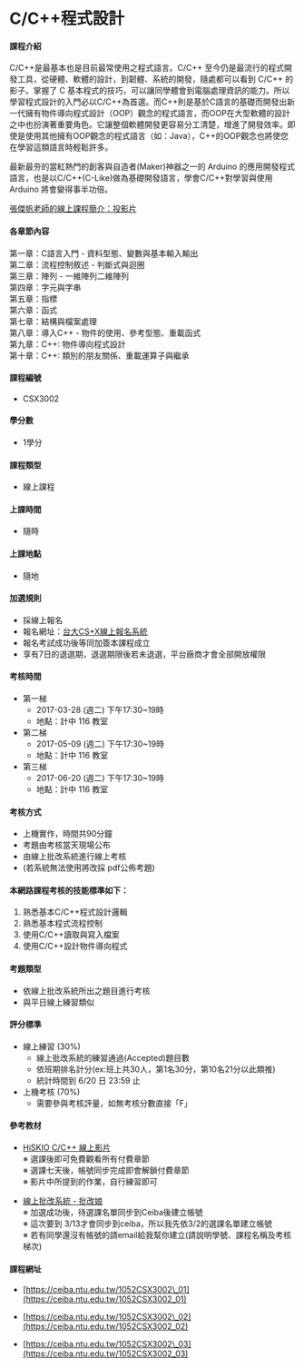 # C/C++程式設計

#### 課程介紹

C/C++是最基本也是目前最常使用之程式語言。C/C++ 至今仍是最流行的程式開發工具，從硬體、軟體的設計，到韌體、系統的開發，隨處都可以看到 C/C++ 的影子。掌握了 C 基本程式的技巧，可以讓同學體會到電腦處理資訊的能力。所以學習程式設計的入門必以C/C++為首選。而C++則是基於C語言的基礎而開發出新一代擁有物件導向程式設計（OOP）觀念的程式語言，而OOP在大型軟體的設計之中也扮演著重要角色。它讓整個軟體開發更容易分工清楚，增進了開發效率。即使是使用其他擁有OOP觀念的程式語言（如：Java），C++的OOP觀念也將使您在學習這類語言時輕鬆許多。

最新最夯的當紅熱門的創客與自造者\(Maker\)神器之一的 Arduino 的應用開發程式語言，也是以C/C++\(C-Like\)做為基礎開發語言，學會C/C++對學習與使用 Arduino 將會變得事半功倍。

[張傑帆老師的線上課程簡介：投影片](http://homepage.ntu.edu.tw/~jfanc/Data/01%20%E8%AA%B2%E7%A8%8B%E7%B0%A1%E4%BB%8B.pdf)

#### 各章節內容

第一章：C語言入門 - 資料型態、變數與基本輸入輸出  
第二章：流程控制敘述 - 判斷式與迴圈  
第三章：陣列 - 一維陣列二維陣列  
第四章：字元與字串  
第五章：指標  
第六章：函式  
第七章：結構與檔案處理  
第八章：導入C++ - 物件的使用、參考型態、重載函式  
第九章：C++: 物件導向程式設計  
第十章：C++: 類別的朋友關係、重載運算子與繼承

#### 課程編號

* CSX3002

#### 學分數

* 1學分

#### 課程類型

* 線上課程

#### 上課時間

* 隨時

#### 上課地點

* 隨地

#### 加選規則

* 採線上報名
* 報名網址：[台大CS+X線上報名系統](https://csx.aca.ntu.edu.tw/course)
* 報名考試成功後等同加簽本課程成立 
* 享有7日的退選期，退選期限後若未退選，平台廠商才會全部開放權限

#### 考核時間

* 第一梯
  * 2017-03-28 \(週二\) 下午17:30~19時
  * 地點：計中 116 教室
* 第二梯
  * 2017-05-09 \(週二\) 下午17:30~19時
  * 地點：計中 116 教室
* 第三梯
  * 2017-06-20 \(週二\) 下午17:30~19時
  * 地點：計中 116 教室 

#### 考核方式

* 上機實作，時間共90分鐘
* 考題由考核當天現場公布
* 由線上批改系統進行線上考核 
* \(若系統無法使用將改採 pdf公佈考題\)

#### 本網路課程考核的技能標準如下： 
1. 熟悉基本C/C++程式設計邏輯 
2. 熟悉基本程式流程控制 
3. 使用C/C++讀取與寫入檔案 
4. 使用C/C++設計物件導向程式 

#### 考題類型

* 依線上批改系統所出之題目進行考核
* 與平日線上練習類似

#### 評分標準

* 線上練習 \(30%\)
  * 線上批改系統的練習通過\(Accepted\)題目數
  * 依班期排名計分(ex:班上共30人，第1名30分，第10名21分以此類推)
  * 統計時間到 6/20 日 23:59 止
* 上機考核 \(70%\)
  * 需要參與考核評量，如無考核分數直接「F」

#### 參考教材

* [HiSKIO C/C++ 線上影片](https://hiskio.com/course/71)
<br>※ 選課後即可免費觀看所有付費章節
<br>※ 選課七天後，帳號同步完成即會解鎖付費章節
<br>※ 影片中所提到的作業，自行練習即可


* [線上批改系統 - 批改娘 ](http://140.112.90.112)
<br>※ 加選成功後，待選課名單同步到Ceiba後建立帳號
<br>※ 這次要到 3/13才會同步到ceiba，所以我先依3/2的選課名單建立帳號
<br>※ 若有同學還沒有帳號的請email給我幫你建立(請說明學號、課程名稱及考核梯次)

#### 課程網址

* [https://ceiba.ntu.edu.tw/1052CSX3002\_01](https://ceiba.ntu.edu.tw/1052CSX3002_01)

* [https://ceiba.ntu.edu.tw/1052CSX3002\_02](https://ceiba.ntu.edu.tw/1052CSX3002_02)

* [https://ceiba.ntu.edu.tw/1052CSX3002\_03](https://ceiba.ntu.edu.tw/1052CSX3002_03)

<script type="text/javascript" src="http://trainjudge.disqus.com/recent_comments_widget.js?num_items=5&amp;hide_avatars=0&amp;avatar_size=48&amp;excerpt_length=1024&amp;hide_mods=0"></script>



